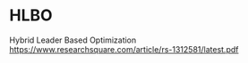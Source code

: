 # HLBO
Hybrid Leader Based Optimization
https://www.researchsquare.com/article/rs-1312581/latest.pdf
